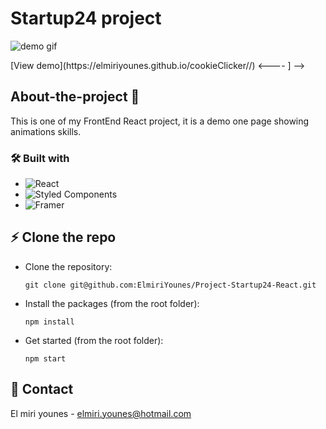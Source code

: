 # Startup24 project

![demo gif](./src/assets/images/demo.gif "demo gif")

<!-- ## [ ----> [View demo](https://elmiriyounes.github.io/cookieClicker//) <---- ] -->

## About-the-project 🚀

This is one of my FrontEnd React project, it is a demo one page showing animations skills.

### 🛠 Built with

* ![React](https://img.shields.io/badge/react-%2320232a.svg?style=for-the-badge&logo=react&logoColor=%2361DAFB)
* ![Styled Components](https://img.shields.io/badge/styled--components-DB7093?style=for-the-badge&logo=styled-components&logoColor=white)
* ![Framer](https://img.shields.io/badge/Framer-black?style=for-the-badge&logo=framer&logoColor=blue)


## ⚡️ Clone the repo

* Clone the repository:
    ```gitbash
    git clone git@github.com:ElmiriYounes/Project-Startup24-React.git
    ```

* Install the packages (from the root folder):
    ```gitbash
    npm install
    ```

* Get started (from the root folder):
    ```gitbash
    npm start
    ```

## 💬 Contact

El miri younes - elmiri.younes@hotmail.com